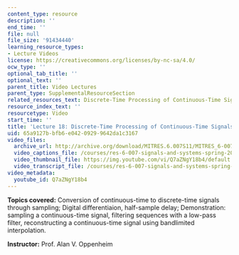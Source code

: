 ```yaml
---
content_type: resource
description: ''
end_time: ''
file: null
file_size: '91434440'
learning_resource_types:
- Lecture Videos
license: https://creativecommons.org/licenses/by-nc-sa/4.0/
ocw_type: ''
optional_tab_title: ''
optional_text: ''
parent_title: Video Lectures
parent_type: SupplementalResourceSection
related_resources_text: Discrete-Time Processing of Continuous-Time Signals ([PDF](/courses/res-6-007-signals-and-systems-spring-2011/resources/mitres_6_007s11_lec18))
resource_index_text: ''
resourcetype: Video
start_time: ''
title: 'Lecture 18: Discrete-Time Processing of Continuous-Time Signals'
uid: 65a9127b-bfb6-e042-0929-9642da1c3167
video_files:
  archive_url: http://archive.org/download/MITRES.6.007S11/MITRES_6-007S11lec18_300k.mp4
  video_captions_file: /courses/res-6-007-signals-and-systems-spring-2011/93e0c6fa2c9154d6a65c9c6493603e41_Q7aZNgY18b4.vtt
  video_thumbnail_file: https://img.youtube.com/vi/Q7aZNgY18b4/default.jpg
  video_transcript_file: /courses/res-6-007-signals-and-systems-spring-2011/4730355239bdc0bad0097e01e7a7d419_Q7aZNgY18b4.pdf
video_metadata:
  youtube_id: Q7aZNgY18b4
---
```


**Topics covered:** Conversion of continuous-time to discrete-time signals through sampling; Digital differentiaion, half-sample delay; Demonstration: sampling a continuous-time signal, filtering sequences with a low-pass filter, reconstructing a continuous-time signal using bandlimited interpolation.

**Instructor:** Prof. Alan V. Oppenheim

